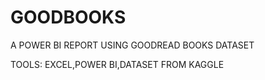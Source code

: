 # GOODBOOKS
A POWER BI REPORT USING GOODREAD BOOKS DATASET




TOOLS: EXCEL,POWER BI,DATASET FROM KAGGLE

